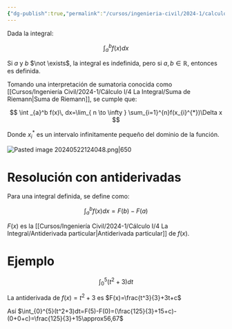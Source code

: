 ```yaml
---
{"dg-publish":true,"permalink":"/cursos/ingenieria-civil/2024-1/calculo-i/4-la-integral/la-integral-definida/","tags":["I3MAT1610"]}
---
```



Dada la integral:

$$\int_a^bf(x)dx$$

Si $a$ y $b$ $\not \exists$, la integral es indefinida, pero si $a,b\in\mathbb{R}$, entonces es definida.

Tomando una interpretación de sumatoria conocida como [[Cursos/Ingeniería Civil/2024-1/Cálculo I/4 La Integral/Suma de Riemann\|Suma de Riemann]], se cumple que:

$$
\int _{a}^b f(x)\, dx=\lim_{ n \to \infty } \sum_{i=1}^{n}f(x_{i}^{*})\Delta x 
$$

Donde $x_{i}^{*}$ es un intervalo infinitamente pequeño del dominio de la función.

![Pasted image 20240522124048.png|650](/img/user/Cursos/Ingenier%C3%ADa%20Civil/2024-1/C%C3%A1lculo%20I/4%20La%20Integral/attachments/Pasted%20image%2020240522124048.png)

# Resolución con antiderivadas

Para una integral definida, se define como:

$$\int_a^bf(x)dx=F(b)-F(a)$$

$F(x)$ es la [[Cursos/Ingeniería Civil/2024-1/Cálculo I/4 La Integral/Antiderivada particular\|Antiderivada particular]] de $f(x)$.

# Ejemplo

$$\int_{0}^{5}(t^2+3)dt$$

La antiderivada de $f(x)=t^2+3$ es $F(x)=\frac{t^3}{3}+3t+c$

Así $\int_{0}^{5}(t^2+3)dt=F(5)-F(0)=(\frac{125}{3}+15+c)-(0+0+c)=\frac{125}{3}+15\approx56,67$

